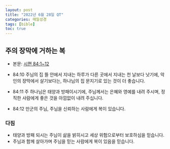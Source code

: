 ```yaml
---
layout: post
title: "2022년 6월 28일 QT"
categories: 매일성경
tags: [bible]
toc: true
---
```


## 주의 장막에 거하는 복
- 본문: [시편 84:1~12](https://www.bskorea.or.kr/bible/korbibReadpage.php?version=SAENEW&book=psa&chap=84&sec=1&cVersion=&fontSize=15px&fontWeight=normal)

- 84:10 주님의 집 뜰 안에서 지내는 하루가 다른 곳에서 지내는 천 날보다 낫기에, 악인의 장막에서 살기보다는, 하나님의 집 문지기로 있는 것이 더 좋습니다.
- 84:11 주 하나님은 태양과 방패이시기에, 주님께서는 은혜와 영예를 내려 주시며, 정직한 사람에게 좋은 것을 아낌없이 내려 주십니다.
- 84:12 만군의 주님, 주님을 신뢰하는 사람에게 복이 있습니다.

### 다짐
- 태양과 방패 되시는 주님이 삶을 밝히시고 세상 위험으로부터 보호하심을 믿습니다.
- 주님과 함께 살아가며 주님을 믿는 사람에게 복이 있음을 믿습니다.
